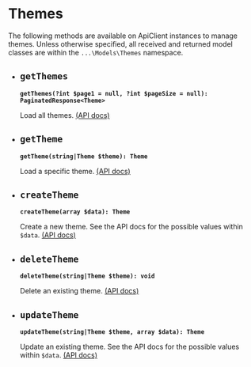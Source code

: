 # Themes

The following methods are available on ApiClient instances to manage themes. Unless otherwise specified, all received and returned model classes are within the `...\Models\Themes` namespace.

- ## `getThemes`

  **`getThemes(?int $page1 = null, ?int $pageSize = null): PaginatedResponse<Theme>`**

  Load all themes. [(API docs)](https://www.typeform.com/developers/create/reference/retrieve-themes/)

- ## `getTheme`

  **`getTheme(string|Theme $theme): Theme`**

  Load a specific theme. [(API docs)](https://www.typeform.com/developers/create/reference/retrieve-theme/)

- ## `createTheme`

  **`createTheme(array $data): Theme`**

  Create a new theme. See the API docs for the possible values within `$data`. [(API docs)](https://www.typeform.com/developers/create/reference/create-theme/)

- ## `deleteTheme`

  **`deleteTheme(string|Theme $theme): void`**

  Delete an existing theme. [(API docs)](https://www.typeform.com/developers/create/reference/delete-theme/)

- ## `updateTheme`

  **`updateTheme(string|Theme $theme, array $data): Theme`**

  Update an existing theme. See the API docs for the possible values within `$data`. [(API docs)](https://www.typeform.com/developers/create/reference/update-theme/)
